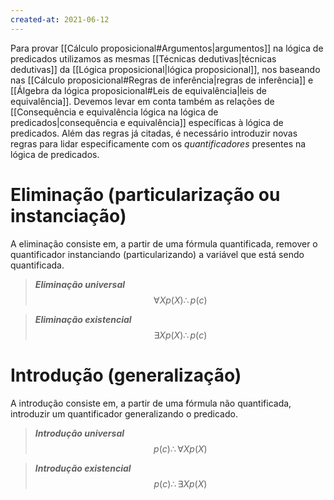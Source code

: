 ```yaml
---
created-at: 2021-06-12
---
```

Para provar [[Cálculo proposicional#Argumentos|argumentos]] na lógica de predicados utilizamos as mesmas [[Técnicas dedutivas|técnicas dedutivas]] da [[Lógica proposicional|lógica proposicional]], nos baseando nas [[Cálculo proposicional#Regras de inferência|regras de inferência]] e [[Álgebra da lógica proposicional#Leis de equivalência|leis de equivalência]]. Devemos levar em conta também as relações de [[Consequência e equivalência lógica na lógica de predicados|consequência e equivalência]] específicas à lógica de predicados.
Além das regras já citadas, é necessário introduzir novas regras para lidar especificamente com os *quantificadores* presentes na lógica de predicados.

# Eliminação (particularização ou instanciação)
A eliminação consiste em, a partir de uma fórmula quantificada, remover o quantificador instanciando (particularizando) a variável que está sendo quantificada.

> ***Eliminação universal***
$$
  \forall X p(X) \therefore p(c)
$$

> ***Eliminação existencial***
$$
  \exists X p(X) \therefore p(c)
$$

# Introdução (generalização)
A introdução consiste em, a partir de uma fórmula não quantificada, introduzir um quantificador generalizando o predicado.

> ***Introdução universal***
$$
  p(c) \therefore \forall X p(X)
$$

> ***Introdução existencial***
$$
  p(c) \therefore \exists X p(X)
$$